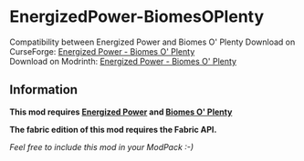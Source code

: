 # EnergizedPower-BiomesOPlenty
Compatibility between Energized Power and Biomes O' Plenty
Download on CurseForge: [Energized Power - Biomes O' Plenty](https://www.curseforge.com/minecraft/mc-mods/energized-power-biomes-o-plenty)<br>
Download on Modrinth: [Energized Power - Biomes O' Plenty](https://modrinth.com/mod/energized-power-bop)

## Information

**This mod requires [Energized Power](https://github.com/JDDev0/EnergizedPower) and [Biomes O' Plenty](https://github.com/Glitchfiend/BiomesOPlenty)**

**The fabric edition of this mod requires the Fabric API.**

*Feel free to include this mod in your ModPack :-)*